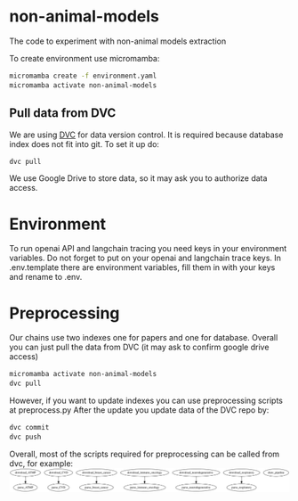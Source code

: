 # non-animal-models
The code to experiment with non-animal models extraction

To create environment use micromamba:
```bash
micromamba create -f environment.yaml
micromamba activate non-animal-models
```

## Pull data from DVC
We are using [DVC](http://dvc.org) for data version control.
It is required because database index does not fit into git.
To set it up do:
```bash
dvc pull
```
We use Google Drive to store data, so it may ask you to authorize data access.

# Environment

To run openai API and langchain tracing you need keys in your environment variables.
Do not forget to put on your openai and langchain trace keys.
In .env.template there are environment variables, fill them in with your keys and rename to .env.


# Preprocessing
Our chains use two indexes one for papers and one for database.
Overall you can just pull the data from DVC (it may ask to confirm google drive access)
```bash
micromamba activate non-animal-models
dvc pull
```
However, if you want to update indexes you can use preprocessing scripts at
preprocess.py
After the update you update data of the DVC repo by:
```bash
dvc commit
dvc push
```

Overall, most of the scripts required for preprocessing can be called from dvc, for example:
![Alt text](./dvc_pipeline.svg)